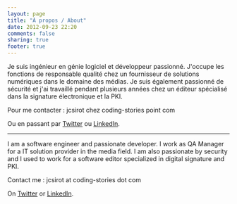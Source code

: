 ```yaml
---
layout: page
title: "À propos / About"
date: 2012-09-23 22:20
comments: false
sharing: true
footer: true
---
```


Je suis ingénieur en génie logiciel et développeur passionné. J'occupe les fonctions de responsable qualité chez un fournisseur de solutions numériques dans le domaine des médias. Je suis également passionné de sécurité et j'ai travaillé pendant plusieurs années chez un éditeur spécialisé dans la signature électronique et la PKI.

Pour me contacter : jcsirot chez coding-stories point com

Ou en passant par [Twitter](http://www.twitter.com/jcsirot) ou [LinkedIn](http://www.linkedin.com/in/jcsirot).

---

I am a software engineer and passionate developer. I work as QA Manager for a IT solution provider in the media field. I am also passionate by security and I used to work for a software editor specialized in digital signature and PKI.

Contact me : jcsirot at coding-stories dot com

On [Twitter](http://www.twitter.com/jcsirot) or [LinkedIn](http://www.linkedin.com/in/jcsirot).
